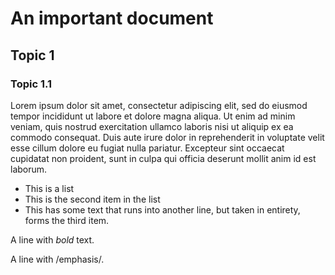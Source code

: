 # An important document

## Topic 1

### Topic 1.1

Lorem ipsum dolor sit amet, consectetur adipiscing elit, sed do
eiusmod tempor incididunt ut labore et dolore magna aliqua. Ut enim ad
minim veniam, quis nostrud exercitation ullamco laboris nisi ut
aliquip ex ea commodo consequat. Duis aute irure dolor in
reprehenderit in voluptate velit esse cillum dolore eu fugiat nulla
pariatur. Excepteur sint occaecat cupidatat non proident, sunt in
culpa qui officia deserunt mollit anim id est laborum.


+ This is a list
+ This is the second item in the list
+ This has some text that runs into another line, but taken in 
entirety, forms the third item.


A line with *bold* text.

A line with /emphasis/.

